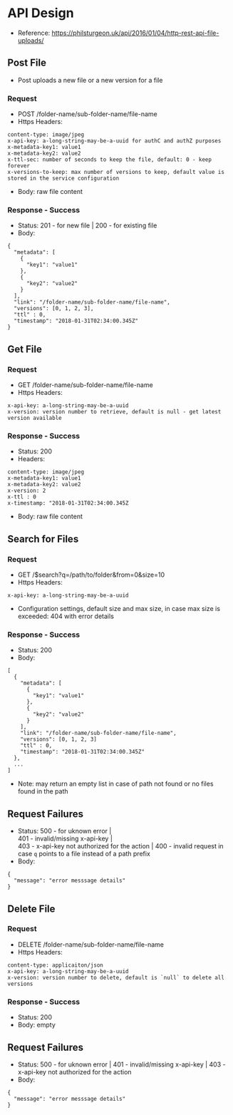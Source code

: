 # API Design

* Reference: https://philsturgeon.uk/api/2016/01/04/http-rest-api-file-uploads/

## Post File

* Post uploads a new file or a new version for a file

### Request

* POST /folder-name/sub-folder-name/file-name
* Https Headers:
```
content-type: image/jpeg
x-api-key: a-long-string-may-be-a-uuid for authC and authZ purposes
x-metadata-key1: value1
x-metadata-key2: value2
x-ttl-sec: number of seconds to keep the file, default: 0 - keep forever
x-versions-to-keep: max number of versions to keep, default value is stored in the service configuration 
```
* Body: raw file content

### Response - Success
* Status: 201 - for new file | 200 - for existing file
* Body:
```
{
  "metadata": [
    {
      "key1": "value1"
    },
    {
      "key2": "value2"
    }
  ],
  "link": "/folder-name/sub-folder-name/file-name",
  "versions": [0, 1, 2, 3],
  "ttl" : 0,
  "timestamp": "2018-01-31T02:34:00.345Z"
}
```
  
## Get File

### Request
* GET /folder-name/sub-folder-name/file-name
* Https Headers:
```
x-api-key: a-long-string-may-be-a-uuid
x-version: version number to retrieve, default is null - get latest version available
```

### Response - Success
* Status: 200
* Headers:
```
content-type: image/jpeg
x-metadata-key1: value1
x-metadata-key2: value2
x-version: 2
x-ttl : 0
x-timestamp: "2018-01-31T02:34:00.345Z
```
* Body: raw file content

## Search for Files

### Request
* GET /$search?q=/path/to/folder&from=0&size=10
* Https Headers:
```
x-api-key: a-long-string-may-be-a-uuid
```
* Configuration settings, default size and max size, in case max size is exceeded: 404 with error details

### Response - Success
* Status: 200
* Body:
```
[
  {
    "metadata": [
      {
        "key1": "value1"
      },
      {
        "key2": "value2"
      }
    ],
    "link": "/folder-name/sub-folder-name/file-name",
    "versions": [0, 1, 2, 3]
    "ttl" : 0,
    "timestamp": "2018-01-31T02:34:00.345Z"
  },
  ...
]
```
* Note: may return an empty list in case of path not found or no files found in the path

## Request Failures
* Status: 500 - for uknown error |  
        401 - invalid/missing x-api-key |  
        403 - x-api-key not authorized for the action | 
        400 - invalid request in case `q` points to a file instead of a path prefix
* Body:
```
{
  "message": "error messsage details"
}
```

## Delete File

### Request
* DELETE /folder-name/sub-folder-name/file-name
* Https Headers:
```
content-type: applicaiton/json
x-api-key: a-long-string-may-be-a-uuid
x-version: version number to delete, default is `null` to delete all versions
```

### Response - Success
* Status: 200
* Body: empty

## Request Failures
* Status: 500 - for uknown error | 401 - invalid/missing x-api-key | 403 - x-api-key not authorized for the action
* Body:
```
{
  "message": "error messsage details"
}
```